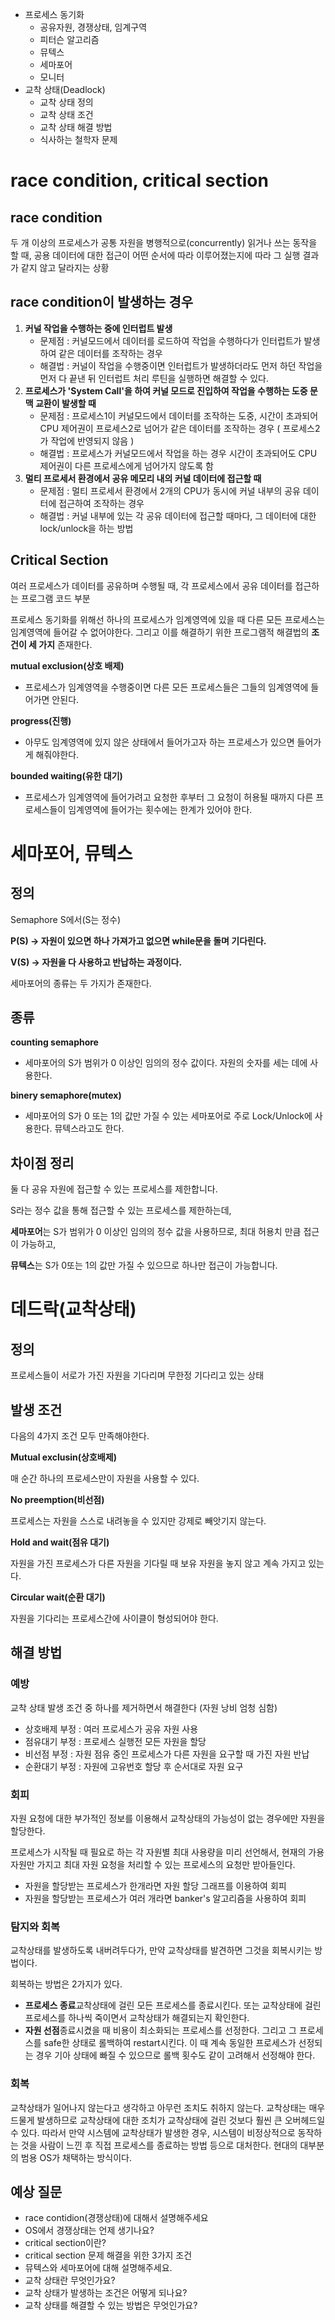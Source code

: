 - 프로세스 동기화
  - 공유자원, 경쟁상태, 임계구역
  - 피터슨 알고리즘
  - 뮤텍스
  - 세마포어
  - 모니터
- 교착 상태(Deadlock)
  - 교착 상태 정의
  - 교착 상태 조건
  - 교착 상태 해결 방법
  - 식사하는 철학자 문제

# race condition, critical section
## race condition

두 개 이상의 프로세스가 공통 자원을 병행적으로(concurrently) 읽거나 쓰는 동작을 할 때, 공용 데이터에 대한 접근이 어떤 순서에 따라 이루어졌는지에 따라 그 실행 결과가 같지 않고 달라지는 상황

## race condition이 발생하는 경우

1. **커널 작업을 수행하는 중에 인터럽트 발생**
    - 문제점 : 커널모드에서 데이터를 로드하여 작업을 수행하다가 인터럽트가 발생하여 같은 데이터를 조작하는 경우
    - 해결법 : 커널이 작업을 수행중이면 인터럽트가 발생하더라도 먼저 하던 작업을 먼저 다 끝낸 뒤 인터럽트 처리 루틴을 실행하면 해결할 수 있다.
2. **프로세스가 'System Call'을 하여 커널 모드로 진입하여 작업을 수행하는 도중 문맥 교환이 발생할 때**
    - 문제점 : 프로세스1이 커널모드에서 데이터를 조작하는 도중, 시간이 초과되어 CPU 제어권이 프로세스2로 넘어가 같은 데이터를 조작하는 경우 ( 프로세스2가 작업에 반영되지 않음 )
    - 해결법 : 프로세스가 커널모드에서 작업을 하는 경우 시간이 초과되어도 CPU 제어권이 다른 프로세스에게 넘어가지 않도록 함
3. **멀티 프로세서 환경에서 공유 메모리 내의 커널 데이터에 접근할 때**
    - 문제점 : 멀티 프로세서 환경에서 2개의 CPU가 동시에 커널 내부의 공유 데이터에 접근하여 조작하는 경우
    - 해결법 : 커널 내부에 있는 각 공유 데이터에 접근할 때마다, 그 데이터에 대한 lock/unlock을 하는 방법

## Critical Section

여러 프로세스가 데이터를 공유하며 수행될 때, 각 프로세스에서 공유 데이터를 접근하는 프로그램 코드 부분

프로세스 동기화를 위해선 하나의 프로세스가 임계영역에 있을 때 다른 모든 프로세스는 임계영역에 들어갈 수 없어야한다. 그리고 이를 해결하기 위한 프로그램적 해결법의 **조건이 세 가지** 존재한다.

**mutual exclusion(상호 배제)**

- 프로세스가 임계영역을 수행중이면 다른 모든 프로세스들은 그들의 임계영역에 들어가면 안된다.

**progress(진행)**

- 아무도 임계영역에 있지 않은 상태에서 들어가고자 하는 프로세스가 있으면 들어가게 해줘야한다.

**bounded waiting(유한 대기)**

- 프로세스가 임계영역에 들어가려고 요청한 후부터 그 요청이 허용될 때까지 다른 프로세스들이 임계영역에 들어가는 횟수에는 한계가 있어야 한다.

# 세마포어, 뮤텍스

## 정의

Semaphore S에서(S는 정수)

**P(S) -> 자원이 있으면 하나 가져가고 없으면 while문을 돌며 기다린다.**

**V(S) -> 자원을 다 사용하고 반납하는 과정이다.**

세마포어의 종류는 두 가지가 존재한다.

## 종류

**counting semaphore**

- 세마포어의 S가 범위가 0 이상인 임의의 정수 값이다. 자원의 숫자를 세는 데에 사용한다.

**binery semaphore(mutex)**

- 세마포어의 S가 0 또는 1의 값만 가질 수 있는 세마포어로 주로 Lock/Unlock에 사용한다. 뮤텍스라고도 한다.

## 차이점 정리

둘 다 공유 자원에 접근할 수 있는 프로세스를 제한합니다.

S라는 정수 값을 통해 접근할 수 있는 프로세스를 제한하는데,

**세마포어**는 S가 범위가 0 이상인 임의의 정수 값을 사용하므로, 최대 허용치 만큼 접근이 가능하고,

**뮤텍스**는 S가 0또는 1의 값만 가질 수 있으므로 하나만 접근이 가능합니다.

# 데드락(교착상태)

## 정의

프로세스들이 서로가 가진 자원을 기다리며 무한정 기다리고 있는 상태

## 발생 조건

다음의 4가지 조건 모두 만족해야한다.

**Mutual exclusin(상호배제)**

매 순간 하나의 프로세스만이 자원을 사용할 수 있다.

**No preemption(비선점)**

프로세스는 자원을 스스로 내려놓을 수 있지만 강제로 빼앗기지 않는다.

**Hold and wait(점유 대기)**

자원을 가진 프로세스가 다른 자원을 기다릴 때 보유 자원을 놓지 않고 계속 가지고 있는다.

**Circular wait(순환 대기)**

자원을 기다리는 프로세스간에 사이클이 형성되어야 한다.

## 해결 방법

### 예방

교착 상태 발생 조건 중 하나를 제거하면서 해결한다 (자원 낭비 엄청 심함)

- 상호배제 부정 : 여러 프로세스가 공유 자원 사용
- 점유대기 부정 : 프로세스 실행전 모든 자원을 할당
- 비선점 부정 : 자원 점유 중인 프로세스가 다른 자원을 요구할 때 가진 자원 반납
- 순환대기 부정 : 자원에 고유번호 할당 후 순서대로 자원 요구

### 회피

자원 요청에 대한 부가적인 정보를 이용해서 교착상태의 가능성이 없는 경우에만 자원을 할당한다.

프로세스가 시작될 때 필요로 하는 각 자원별 최대 사용량을 미리 선언해서, 현재의 가용자원만 가지고 최대 자원 요청을 처리할 수 있는 프로세스의 요청만 받아들인다.

- 자원을 할당받는 프로세스가 한개라면 자원 할당 그래프를 이용하여 회피
- 자원을 할당받는 프로세스가 여러 개라면 banker's 알고리즘을 사용하여 회피

### 탐지와 회복

교착상태를 발생하도록 내버려두다가, 만약 교착상태를 발견하면 그것을 회복시키는 방법이다.

회복하는 방법은 2가지가 있다.

- **프로세스 종료**교착상태에 걸린 모든 프로세스를 종료시킨다. 또는 교착상태에 걸린 프로세스를 하나씩 죽이면서 교착상태가 해결되는지 확인한다.
- **자원 선점**종료시켰을 때 비용이 최소화되는 프로세스를 선정한다. 그리고 그 프로세스를 safe한 상태로 롤백하여 restart시킨다. 이 때 계속 동일한 프로세스가 선정되는 경우 기아 상태에 빠질 수 있으므로 롤백 횟수도 같이 고려해서 선정해야 한다.

### 회복

교착상태가 일어나지 않는다고 생각하고 아무런 조치도 취하지 않는다. 교착상태는 매우 드물게 발생하므로 교착상태에 대한 조치가 교착상태에 걸린 것보다 훨씬 큰 오버헤드일 수 있다. 따라서 만약 시스템에 교착상태가 발생한 경우, 시스템이 비정상적으로 동작하는 것을 사람이 느낀 후 직접 프로세스를 종료하는 방법 등으로 대처한다. 현대의 대부분의 범용 OS가 채택하는 방식이다.

## 예상 질문
- race contidion(경쟁상태)에 대해서 설명해주세요
- OS에서 경쟁상태는 언제 생기나요?
- critical section이란?
- critical section 문제 해결을 위한 3가지 조건
- 뮤텍스와 세마포어에 대해 설명해주세요.
- 교착 상태란 무엇인가요?
- 교착 상태가 발생하는 조건은 어떻게 되나요?
- 교착 상태를 해결할 수 있는 방법은 무엇인가요?